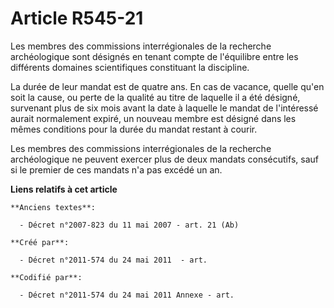 # Article R545-21

Les membres des commissions interrégionales de la recherche archéologique sont désignés en tenant compte de l'équilibre entre
les différents domaines scientifiques constituant la discipline.

La durée de leur mandat est de quatre ans. En cas de vacance, quelle qu'en soit la cause, ou perte de la qualité au titre de
laquelle il a été désigné, survenant plus de six mois avant la date à laquelle le mandat de l'intéressé aurait normalement
expiré, un nouveau membre est désigné dans les mêmes conditions pour la durée du mandat restant à courir.

Les membres des commissions interrégionales de la recherche archéologique ne peuvent exercer plus de deux mandats
consécutifs, sauf si le premier de ces mandats n'a pas excédé un an.

**Liens relatifs à cet article**

	**Anciens textes**:

	  - Décret n°2007-823 du 11 mai 2007 - art. 21 (Ab)

	**Créé par**:

	  - Décret n°2011-574 du 24 mai 2011  - art.

	**Codifié par**:

	  - Décret n°2011-574 du 24 mai 2011 Annexe - art.
